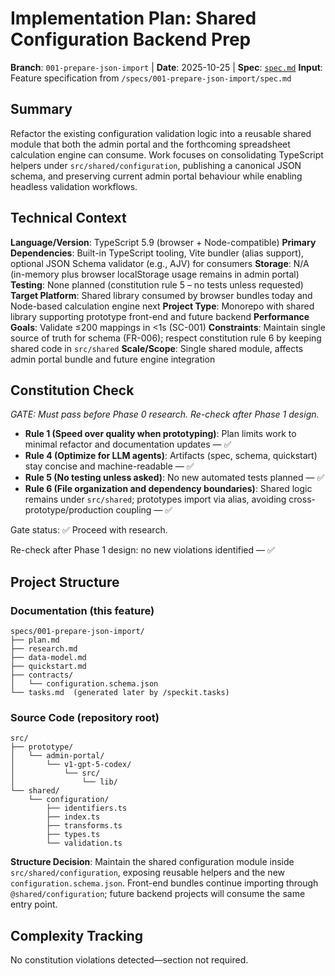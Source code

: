 # Implementation Plan: Shared Configuration Backend Prep

**Branch**: `001-prepare-json-import` | **Date**: 2025-10-25 | **Spec**: [`spec.md`](./spec.md)
**Input**: Feature specification from `/specs/001-prepare-json-import/spec.md`

## Summary

Refactor the existing configuration validation logic into a reusable shared module that both the admin portal and the forthcoming spreadsheet calculation engine can consume. Work focuses on consolidating TypeScript helpers under `src/shared/configuration`, publishing a canonical JSON schema, and preserving current admin portal behaviour while enabling headless validation workflows.

## Technical Context

**Language/Version**: TypeScript 5.9 (browser + Node-compatible)
**Primary Dependencies**: Built-in TypeScript tooling, Vite bundler (alias support), optional JSON Schema validator (e.g., AJV) for consumers
**Storage**: N/A (in-memory plus browser localStorage usage remains in admin portal)
**Testing**: None planned (constitution rule 5 – no tests unless requested)
**Target Platform**: Shared library consumed by browser bundles today and Node-based calculation engine next
**Project Type**: Monorepo with shared library supporting prototype front-end and future backend
**Performance Goals**: Validate ≤200 mappings in <1s (SC-001)
**Constraints**: Maintain single source of truth for schema (FR-006); respect constitution rule 6 by keeping shared code in `src/shared`
**Scale/Scope**: Single shared module, affects admin portal bundle and future engine integration

## Constitution Check

_GATE: Must pass before Phase 0 research. Re-check after Phase 1 design._

- **Rule 1 (Speed over quality when prototyping)**: Plan limits work to minimal refactor and documentation updates — ✅
- **Rule 4 (Optimize for LLM agents)**: Artifacts (spec, schema, quickstart) stay concise and machine-readable — ✅
- **Rule 5 (No testing unless asked)**: No new automated tests planned — ✅
- **Rule 6 (File organization and dependency boundaries)**: Shared logic remains under `src/shared`; prototypes import via alias, avoiding cross-prototype/production coupling — ✅

Gate status: ✅ Proceed with research.

Re-check after Phase 1 design: no new violations identified — ✅

## Project Structure

### Documentation (this feature)

```text
specs/001-prepare-json-import/
├── plan.md
├── research.md
├── data-model.md
├── quickstart.md
├── contracts/
│   └── configuration.schema.json
└── tasks.md  (generated later by /speckit.tasks)
```

### Source Code (repository root)

```text
src/
├── prototype/
│   └── admin-portal/
│       └── v1-gpt-5-codex/
│           └── src/
│               └── lib/
└── shared/
    └── configuration/
        ├── identifiers.ts
        ├── index.ts
        ├── transforms.ts
        ├── types.ts
        └── validation.ts
```

**Structure Decision**: Maintain the shared configuration module inside `src/shared/configuration`, exposing reusable helpers and the new `configuration.schema.json`. Front-end bundles continue importing through `@shared/configuration`; future backend projects will consume the same entry point.

## Complexity Tracking

No constitution violations detected—section not required.
